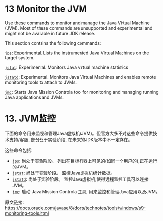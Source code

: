 # 13 Monitor the JVM

Use these commands to monitor and manage the Java Virtual Machine (JVM). Most of these commands are unsupported and experimental and might not be available in future JDK release.

This section contains the following commands:

[`jps`](1301.md): Experimental. Lists the instrumented Java Virtual Machines on the target system.

[`jstat`](1302.md): Experimental. Monitors Java virtual machine statistics

[`jstatd`](1303.md): Experimental. Monitors Java Virtual Machines and enables remote monitoring tools to attach to JVMs.

[`jmc`](1304.md): Starts Java Mission Controla tool for monitoring and managing running Java applications and JVMs.

# 13. JVM监控

下面的命令用来监视和管理Java虚拟机(JVM)。但官方大多不对这些命令提供技术支持/客服, 部分处于实验阶段, 在未来的JDK版本中不一定存在。


这些命令包括:

- [`jps`](1301.md):    尚处于实验阶段。 列出在目标机器上可见的(如同一个用户的),正在运行的JVM。
- [`jstat`](1302.md):  尚处于实验阶段。 监控Java虚拟机统计数据。
- [`jstatd`](1303.md): 尚处于实验阶段。 监控Java虚拟机,使得远程监控工具可以连接JVM。
- [`jmc`](1304.md):    启动 Java Mission Controla 工具, 用来监控和管理Java应用以及JVM。




原文链接: <https://docs.oracle.com/javase/8/docs/technotes/tools/windows/s9-monitoring-tools.html>

